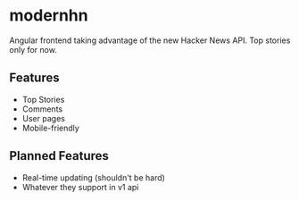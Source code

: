 modernhn
========

Angular frontend taking advantage of the new Hacker News API. Top stories only for now.

## Features

- Top Stories
- Comments
- User pages
- Mobile-friendly

## Planned Features

- Real-time updating (shouldn't be hard)
- Whatever they support in v1 api
